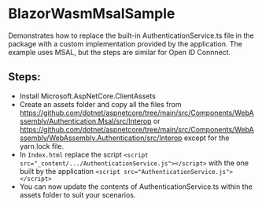 # BlazorWasmMsalSample

Demonstrates how to replace the built-in AuthenticationService.ts file in the package with a custom implementation provided by the application. The example uses MSAL, but the steps are similar for Open ID Connnect.

## Steps:
* Install Microsoft.AspNetCore.ClientAssets
* Create an assets folder and copy all the files from https://github.com/dotnet/aspnetcore/tree/main/src/Components/WebAssembly/Authentication.Msal/src/Interop or https://github.com/dotnet/aspnetcore/tree/main/src/Components/WebAssembly/WebAssembly.Authentication/src/Interop except for the yarn.lock file.
* In `Index.html` replace the script `<script src="_content/.../AuthenticationService.js"></script>` with the one built by the application `<script src="AuthenticationService.js"></script>`
* You can now update the contents of AuthenticationService.ts within the assets folder to suit your scenarios.
